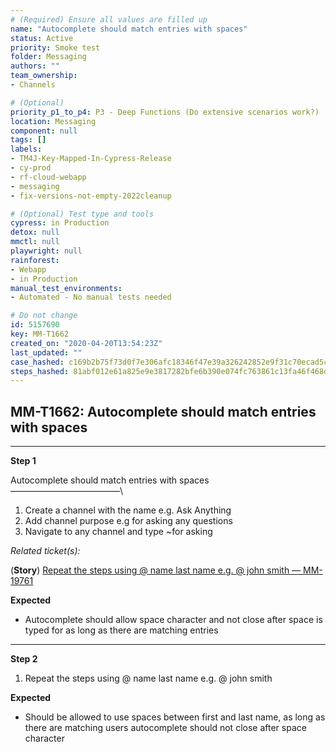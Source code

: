```yaml
---
# (Required) Ensure all values are filled up
name: "Autocomplete should match entries with spaces"
status: Active
priority: Smoke test
folder: Messaging
authors: ""
team_ownership: 
- Channels

# (Optional)
priority_p1_to_p4: P3 - Deep Functions (Do extensive scenarios work?)
location: Messaging
component: null
tags: []
labels: 
- TM4J-Key-Mapped-In-Cypress-Release
- cy-prod
- rf-cloud-webapp
- messaging
- fix-versions-not-empty-2022cleanup

# (Optional) Test type and tools
cypress: in Production
detox: null
mmctl: null
playwright: null
rainforest: 
- Webapp
- in Production
manual_test_environments: 
- Automated - No manual tests needed

# Do not change
id: 5157690
key: MM-T1662
created_on: "2020-04-20T13:54:23Z"
last_updated: ""
case_hashed: c169b2b75f73d0f7e306afc18346f47e39a326242852e9f31c70ecad5cff0683cd76007011a104e8053f839e2407f7d8
steps_hashed: 81abf012e61a825e9e3817282bfe6b390e074fc763861c13fa46f468d3a07c00263e964409c5f4720ac9d040c750726f
---
```


<!-- (Auto-generated) Based on frontmatter's "key" and "name" -->

## MM-T1662: Autocomplete should match entries with spaces

---

**Step 1**

Autocomplete should match entries with spaces\
–––––––––––––––––––––––––\\

1. Create a channel with the name e.g. Ask Anything
2. Add channel purpose e.g for asking any questions
3. Navigate to any channel and type \~for asking

_Related ticket(s):_

(**Story**) [Repeat the steps using @ name last name e.g. @ john smith — MM-19761](https://mattermost.atlassian.net/browse/MM-19761)

**Expected**

- Autocomplete should allow space character and not close after space is typed for as long as there are matching entries

---

**Step 2**

1. Repeat the steps using @ name last name e.g. @ john smith

**Expected**

- Should be allowed to use spaces between first and last name, as long as there are matching users autocomplete should not close after space character
